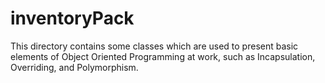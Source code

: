 # inventoryPack

This directory contains some classes which are used to present basic elements of Object Oriented Programming at work, such as Incapsulation, Overriding, and Polymorphism. 